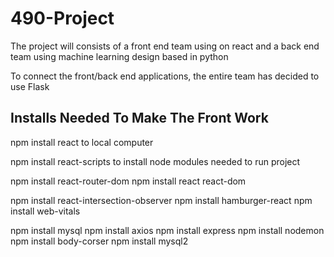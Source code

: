 # 490-Project

The project will consists of a front end team using on react and a back end team using machine learning design based in python

To connect the front/back end applications, the entire team has decided to use Flask

## Installs Needed To Make The Front Work 
npm  install react to local computer

npm install react-scripts to install node modules needed to run project

npm install react-router-dom
npm install react react-dom

npm install react-intersection-observer
npm install hamburger-react
npm install web-vitals

npm install mysql
npm install axios
npm install express
npm install nodemon
npm install body-corser
npm install mysql2
